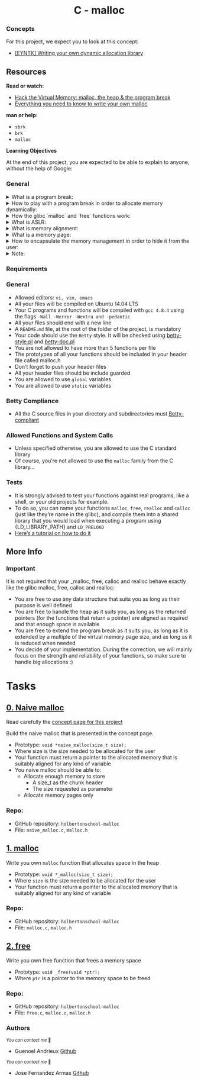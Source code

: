 <h1 align="center">C - malloc</h1>

### Concepts
For this project, we expect you to look at this concept:

* [[EYNTK] Writing your own dynamic allocation library](./EYNTK/README.md)

## Resources
**Read or watch:**

* [Hack the Virtual Memory: malloc, the heap & the program break](https://blog.holbertonschool.com/hack-the-virtual-memory-malloc-the-heap-the-program-break/)
* [Everything you need to know to write your own malloc](./Automatic_allocation.md)

**man or help:**

* `sbrk`
* `brk`
* `malloc`

**Learning Objectives**

At the end of this project, you are expected to be able to explain to anyone, without the help of Google:

### General

<details>
<summary>What is a program break:</summary>
</br>

The program break refers to the end of the data segment in a process's virtual memory address space. It marks the boundary between the dynamically allocated memory (`heap`) and the statically allocated memory (`data segment`). The program break is managed by the operating system kernel and can be adjusted to allocate or deallocate memory dynamically.

</details>

<details>
<summary>How to play with a program break in order to allocate memory dynamically:</summary>
</br>

The `brk()` and `sbrk()` system calls traditionally were used to manipulate the program break. 
However, modern systems and programming languages often use higher-level memory allocation functions like `malloc()` and `free()`.


</details>

<details>
<summary>How the glibc `malloc` and `free` functions work:</summary>
</br>

The GNU C Library `(glibc)` provides the `malloc()` and `free()` functions for dynamic memory allocation in C programs. `malloc()` is used to allocate a specified amount of memory on the heap, and `free()` is used to release previously allocated memory.

</details>

<details>
<summary> What is ASLR:</summary>
</br>

`ASLR` is a security feature that randomizes the memory addresses used by system components and processes, making it more difficult for attackers to predict the location of specific code or data. This helps to mitigate certain types of `security vulnerabilities`, such as buffer overflows.

</details>

<details>
<summary>What is memory alignment:</summary>
</br>

Memory alignment refers to the requirement that `data` be `stored` at particular memory `addresses`. It ensures that data is accessed `efficiently` by the `CPU`, especially when working with data types that require specific alignment, such as integers or floating-point numbers.

</details>

<details>
<summary>What is a memory page:</summary>
</br>

A memory page is a `fixed-length` contiguous block of virtual or physical memory used by the operating system. Pages are typically 4 KB in `size`, but this `can vary`. Memory pages are the basic unit of memory management and are used for tasks like `virtual memory mapping` and paging.

</details>

<details>
<summary>How to encapsulate the memory management in order to hide it from the user:</summary>
</br>
To hide memory management from the user, you can encapsulate it in `higher-level` abstractions. For example, you might define custom data `structures` or `classes` that handle memory allocation and deallocation internally. This encapsulation shields the user from the `low-level` details of memory management, providing a more user-friendly interface.

</details>

<details>
<summary>Note:</summary>
</br>

It's important to note that direct manipulation of the program break and the use of `sbrk()` are considered outdated, and modern memory management is typically done using `higher-level` abstractions like `malloc()` and `free()`. Additionally, in languages like C++, you may use features like smart pointers and classes to handle memory management automatically, reducing the risk of `memory `leaks and improving code safety.

</details>


### Requirements
### General

* Allowed editors: `vi, vim, emacs`
* All your files will be compiled on Ubuntu 14.04 LTS
* Your C programs and functions will be compiled with `gcc 4.8.4` using the flags `-Wall -Werror -Wextra and -pedantic`
* All your files should end with a new line
* A `README.md` file, at the root of the folder of the project, is mandatory
* Your code should use the `Betty` style. It will be checked using [betty-style.pl](https://github.com/hs-hq/Betty/blob/main/betty-style.pl) and [betty-doc.pl](https://github.com/hs-hq/Betty/blob/main/betty-doc.pl)
* You are not allowed to have more than 5 functions per file
* The prototypes of all your functions should be included in your header file called malloc.h
* Don’t forget to push your header files
* All your header files should be include guarded
* You are allowed to use `global` variables
* You are allowed to use `static` variables

### Betty Compliance

* All the C source files in your directory and subdirectories must [Betty-compliant](https://intranet.hbtn.io/rltoken/abbd1E1RWALmHC6flq9S5w)

### Allowed Functions and System Calls

* Unless specified otherwise, you are allowed to use the C standard library
* Of course, you’re not allowed to use the `malloc` family from the C library…

### Tests

* It is strongly advised to test your functions against real programs, like a shell, or your old projects for example.
* To do so, you can name your functions `malloc`, `free`, `realloc` and `calloc` (just like they’re name in the glibc), and compile them into a shared library that you would load when executing a program using {LD_LIBRARY_PATH} and `LD_PRELOAD`
* [Here’s a tutorial on how to do it](https://www.cprogramming.com/tutorial/shared-libraries-linux-gcc.html)

## More Info

### Important
It is not required that your _malloc, free, calloc and realloc behave exactly like the glibc malloc, free, calloc and realloc:

* You are free to use any data structure that suits you as long as their purpose is well defined
* You are free to handle the heap as it suits you, as long as the returned pointers (for the functions that return a pointer) are aligned as required and that enough space is available
* You are free to extend the program break as it suits you, as long as it is extended by a multiple of the virtual memory page size, and as long as it is reduced when needed
* You decide of your implementation. During the correction, we will mainly focus on the strength and reliability of your functions, so make sure to handle big allocations :)

# Tasks

## [0. Naive malloc]()

Read carefully the [concept page for this project](https://intranet.hbtn.io/concepts/891)

Build the naive malloc that is presented in the concept page.

* Prototype: `void *naive_malloc(size_t size);`
* Where size is the size needed to be allocated for the user
* Your function must return a pointer to the allocated memory that is suitably aligned for any kind of variable
* You naive malloc should be able to:
	* Allocate enough memory to store
		* A size_t as the chunk header
		*	The size requested as parameter
	* Allocate memory pages only

### Repo:

* GitHub repository: `holbertonschool-malloc`
* File: `naive_malloc.c`, `malloc.h`


## [1. malloc]()

Write you own `malloc` function that allocates space in the heap

* Prototype: `void *_malloc(size_t size);`
* Where `size` is the size needed to be allocated for the user
* Your function must return a pointer to the allocated memory that is suitably aligned for any kind of variable

### Repo:

* GitHub repository: `holbertonschool-malloc`
* File: `malloc.c`, `malloc.h`

## [2. free]()

Write you own free function that frees a memory space

* Prototype: `void _free(void *ptr);`
* Where `ptr` is a pointer to the memory space to be freed

### Repo:

* GitHub repository: `holbertonschool-malloc`
* File: `free.c`, `malloc.c`, `malloc.h`


### Authors

<sub>_You can contact me_ 📩
* Guenoel Andrieux [Github](https://github.com/guenoel)

<sub>_You can contact me_ 📩
* Jose Fernandez Armas [Github](https://github.com/crasride)


